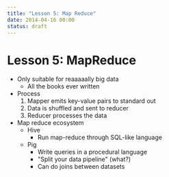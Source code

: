 ```yaml
---
title: "Lesson 5: Map Reduce"
date: 2014-04-16 00:00
status: draft
---
```


# Lesson 5: MapReduce

* Only suitable for reaaaaally big data
    * All the books ever written
* Process
    1. Mapper emits key-value pairs to standard out
    2. Data is shuffled and sent to reducer
    3. Reducer processes the data
* Map reduce ecosystem
    * Hive
        * Run map-reduce through SQL-like language
    * Pig
        * Write queries in a procedural language
        * "Split your data pipeline" (what?)
        * Can do joins between datasets
